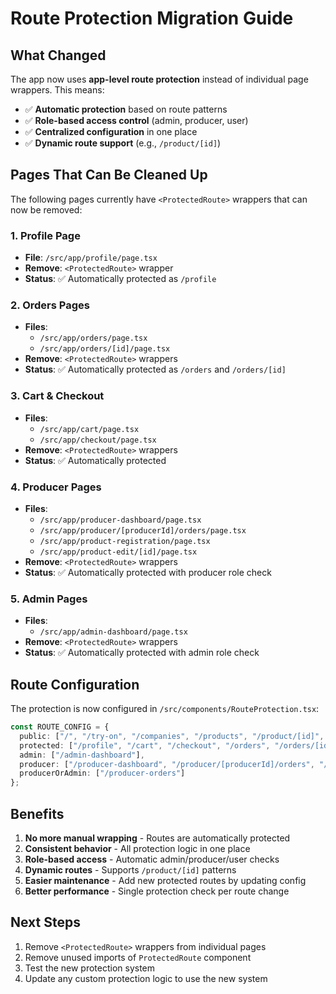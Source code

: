 # Route Protection Migration Guide

## What Changed

The app now uses **app-level route protection** instead of individual page wrappers. This means:

- ✅ **Automatic protection** based on route patterns
- ✅ **Role-based access control** (admin, producer, user)
- ✅ **Centralized configuration** in one place
- ✅ **Dynamic route support** (e.g., `/product/[id]`)

## Pages That Can Be Cleaned Up

The following pages currently have `<ProtectedRoute>` wrappers that can now be removed:

### 1. Profile Page
- **File**: `/src/app/profile/page.tsx`
- **Remove**: `<ProtectedRoute>` wrapper
- **Status**: ✅ Automatically protected as `/profile`

### 2. Orders Pages
- **Files**: 
  - `/src/app/orders/page.tsx`
  - `/src/app/orders/[id]/page.tsx`
- **Remove**: `<ProtectedRoute>` wrappers
- **Status**: ✅ Automatically protected as `/orders` and `/orders/[id]`

### 3. Cart & Checkout
- **Files**:
  - `/src/app/cart/page.tsx`
  - `/src/app/checkout/page.tsx`
- **Remove**: `<ProtectedRoute>` wrappers
- **Status**: ✅ Automatically protected

### 4. Producer Pages
- **Files**:
  - `/src/app/producer-dashboard/page.tsx`
  - `/src/app/producer/[producerId]/orders/page.tsx`
  - `/src/app/product-registration/page.tsx`
  - `/src/app/product-edit/[id]/page.tsx`
- **Remove**: `<ProtectedRoute>` wrappers
- **Status**: ✅ Automatically protected with producer role check

### 5. Admin Pages
- **Files**:
  - `/src/app/admin-dashboard/page.tsx`
- **Remove**: `<ProtectedRoute>` wrappers
- **Status**: ✅ Automatically protected with admin role check

## Route Configuration

The protection is now configured in `/src/components/RouteProtection.tsx`:

```typescript
const ROUTE_CONFIG = {
  public: ["/", "/try-on", "/companies", "/products", "/product/[id]", "/store/[id]"],
  protected: ["/profile", "/cart", "/checkout", "/orders", "/orders/[id]"],
  admin: ["/admin-dashboard"],
  producer: ["/producer-dashboard", "/producer/[producerId]/orders", "/product-registration"],
  producerOrAdmin: ["/producer-orders"]
};
```

## Benefits

1. **No more manual wrapping** - Routes are automatically protected
2. **Consistent behavior** - All protection logic in one place
3. **Role-based access** - Automatic admin/producer/user checks
4. **Dynamic routes** - Supports `/product/[id]` patterns
5. **Easier maintenance** - Add new protected routes by updating config
6. **Better performance** - Single protection check per route change

## Next Steps

1. Remove `<ProtectedRoute>` wrappers from individual pages
2. Remove unused imports of `ProtectedRoute` component
3. Test the new protection system
4. Update any custom protection logic to use the new system
